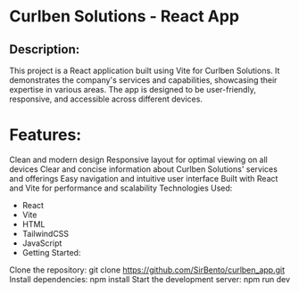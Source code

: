 # Curlben Solutions - React App
## Description:

This project is a React application built using Vite for Curlben Solutions. It demonstrates the company's services and capabilities, showcasing their expertise in various areas. The app is designed to be user-friendly, responsive, and accessible across different devices.

# Features:

Clean and modern design
Responsive layout for optimal viewing on all devices
Clear and concise information about Curlben Solutions' services and offerings
Easy navigation and intuitive user interface
Built with React and Vite for performance and scalability
Technologies Used:

- React
- Vite
- HTML
- TailwindCSS
- JavaScript
- Getting Started:

Clone the repository: git clone https://github.com/SirBento/curlben_app.git
Install dependencies: npm install
Start the development server: npm run dev
